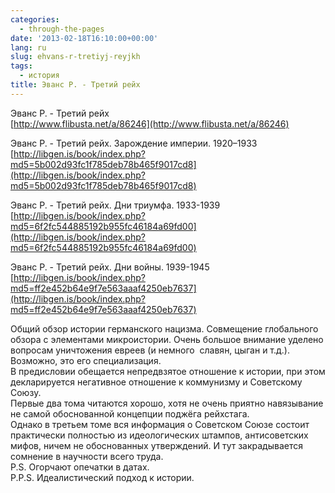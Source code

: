 ```yaml
---
categories:
  - through-the-pages
date: '2013-02-18T16:10:00+00:00'
lang: ru
slug: ehvans-r-tretiyj-reyjkh
tags:
  - история
title: Эванс Р. - Третий рейх
---
```



Эванс Р. - Третий рейх  
[http://www.flibusta.net/a/86246](http://www.flibusta.net/a/86246)  

Эванс Р. - Третий рейх. Зарождение империи. 1920–1933  
[http://libgen.is/book/index.php?md5=5b002d93fc1f785deb78b465f9017cd8](http://libgen.is/book/index.php?md5=5b002d93fc1f785deb78b465f9017cd8)  

Эванс Р. - Третий рейх. Дни триумфа. 1933-1939  
[http://libgen.is/book/index.php?md5=6f2fc544885192b955fc46184a69fd00](http://libgen.is/book/index.php?md5=6f2fc544885192b955fc46184a69fd00)  

Эванс Р. - Третий рейх. Дни войны. 1939-1945  
[http://libgen.is/book/index.php?md5=ff2e452b64e9f7e563aaaf4250eb7637](http://libgen.is/book/index.php?md5=ff2e452b64e9f7e563aaaf4250eb7637)  

Общий обзор истории германского нацизма. Совмещение глобального обзора с элементами микроистории. Очень большое внимание уделено вопросам уничтожения евреев (и немного  славян, цыган и т.д.). Возможно, это его специализация.  
В предисловии обещается непредвзятое отношение к истории, при этом декларируется негативное отношение к коммунизму и Советскому Союзу.  
Первые два тома читаются хорошо, хотя не очень приятно навязывание не самой обоснованной концепции поджёга рейхстага.  
Однако в третьем томе вся информация о Советском Союзе состоит практически полностью из идеологических штампов, антисоветских мифов, ничем не обоснованных утверждений. И тут закрадывается сомнение в научности всего труда.  
P.S. Огорчают опечатки в датах.  
P.P.S. Идеалистический подход к истории.  
